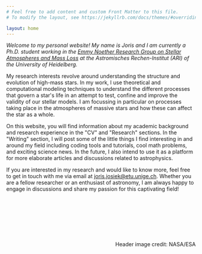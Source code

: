 ```yaml
---
# Feel free to add content and custom Front Matter to this file.
# To modify the layout, see https://jekyllrb.com/docs/themes/#overriding-theme-defaults

layout: home
---
```




*Welcome to my personal website! My name is Joris and I am currently a Ph.D. student working in the [Emmy Noether Research Group on Stellar Atmospheres and Mass Loss](https://wwwstaff.ari.uni-heidelberg.de/ansander/) at the Astromisches Rechen-Institut (ARI) of the University of Heidelberg.*

My research interests revolve around understanding the structure and evolution of high-mass stars. In my work, I use theoretical and computational modeling techniques to understand the different processes that govern a star's life in an attempt to test, confine and improve the validity of our stellar models. I am focussing in particular on processes taking place in the atmospheres of massive stars and how these can affect the star as a whole.

On this website, you will find information about my academic background and research experience in the "CV" and "Research" sections. In the "Writing" section, I will post some of the little things I find interesting in and around my field including coding tools and tutorials, cool math problems, and exciting science news. In the future, I also intend to use it as a platform for more elaborate articles and discussions related to astrophysics.

If you are interested in my research and would like to know more, feel free to get in touch with me via email at [joris.josiek@etu.unige.ch](joris.josiek@etu.unige.ch). Whether you are a fellow researcher or an enthusiast of astronomy, I am always happy to engage in discussions and share my passion for this captivating field!


<br><br><br><br><br><br>

<div style="font-size:14px; text-align: right">
Header image credit: NASA/ESA</div>
